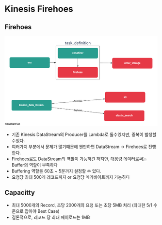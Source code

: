 # Kinesis Firehoes

## Firehoes

![firehoes](../public/firehose.png)

- 기존 Kinesis DataStream의 Producer를 Lambda로 둘수있지만, 중복이 발생할 수있다.
- 여러가지 부분에서 문제가 많기때문에 왠만하면 DataStream -> Firehoes로 진행한다.
- Firehoes로도 DataStream의 역할이 가능하긴 하지만, 대용량 데이터로써는 Buffer의 역할이 부족하다
- Buffering 역할을 60초 ~ 5분까지 설정할 수 있다.
- 요청당 최대 500개 레코드까지 or 요청당 메가바이트까지 가능하다

## Capacitty

- 최대 5000개의 Record, 초당 2000개의 요청 또는 초당 5MB 처리 (최대한 5/1 수준으로 잡아야 Best Case)
- 결론적으로, 레코드 당 최대 페이로드는 1MB
